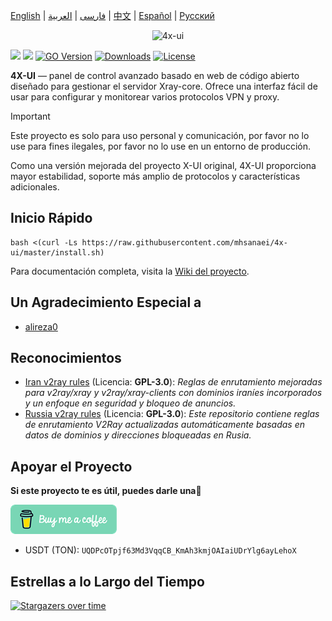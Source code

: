 [English](/README.md) | [فارسی](/README.fa_IR.md) | [العربية](/README.ar_EG.md) |  [中文](/README.zh_CN.md) | [Español](/README.es_ES.md) | [Русский](/README.ru_RU.md)

<p align="center">
  <picture>
    <source media="(prefers-color-scheme: dark)" srcset="./media/4x-ui-dark.png">
    <img alt="4x-ui" src="./media/4x-ui-light.png">
  </picture>
</p>

[![](https://img.shields.io/github/v/release/mhsanaei/4x-ui.svg?style=for-the-badge)](https://github.com/MHSanaei/4x-ui/releases)
[![](https://img.shields.io/github/actions/workflow/status/mhsanaei/4x-ui/release.yml.svg?style=for-the-badge)](https://github.com/MHSanaei/4x-ui/actions)
[![GO Version](https://img.shields.io/github/go-mod/go-version/mhsanaei/4x-ui.svg?style=for-the-badge)](#)
[![Downloads](https://img.shields.io/github/downloads/mhsanaei/4x-ui/total.svg?style=for-the-badge)](https://github.com/MHSanaei/4x-ui/releases/latest)
[![License](https://img.shields.io/badge/license-GPL%20V3-blue.svg?longCache=true&style=for-the-badge)](https://www.gnu.org/licenses/gpl-3.0.en.html)

**4X-UI** — panel de control avanzado basado en web de código abierto diseñado para gestionar el servidor Xray-core. Ofrece una interfaz fácil de usar para configurar y monitorear varios protocolos VPN y proxy.

> [!IMPORTANT]
> Este proyecto es solo para uso personal y comunicación, por favor no lo use para fines ilegales, por favor no lo use en un entorno de producción.

Como una versión mejorada del proyecto X-UI original, 4X-UI proporciona mayor estabilidad, soporte más amplio de protocolos y características adicionales.

## Inicio Rápido

```
bash <(curl -Ls https://raw.githubusercontent.com/mhsanaei/4x-ui/master/install.sh)
```

Para documentación completa, visita la [Wiki del proyecto](https://github.com/MHSanaei/4x-ui/wiki).

## Un Agradecimiento Especial a

- [alireza0](https://github.com/alireza0/)

## Reconocimientos

- [Iran v2ray rules](https://github.com/chocolate4u/Iran-v2ray-rules) (Licencia: **GPL-3.0**): _Reglas de enrutamiento mejoradas para v2ray/xray y v2ray/xray-clients con dominios iraníes incorporados y un enfoque en seguridad y bloqueo de anuncios._
- [Russia v2ray rules](https://github.com/runetfreedom/russia-v2ray-rules-dat) (Licencia: **GPL-3.0**): _Este repositorio contiene reglas de enrutamiento V2Ray actualizadas automáticamente basadas en datos de dominios y direcciones bloqueadas en Rusia._

## Apoyar el Proyecto

**Si este proyecto te es útil, puedes darle una**:star2:

<p align="left">
  <a href="https://buymeacoffee.com/mhsanaei" target="_blank">
    <img src="./media/buymeacoffe.png" alt="Image">
  </a>
</p>

- USDT (TON): `UQDPcOTpjf63Md3VqqCB_KmAh3kmjOAIaiUDrYlg6ayLehoX`

## Estrellas a lo Largo del Tiempo

[![Stargazers over time](https://starchart.cc/MHSanaei/4x-ui.svg?variant=adaptive)](https://starchart.cc/MHSanaei/4x-ui) 
